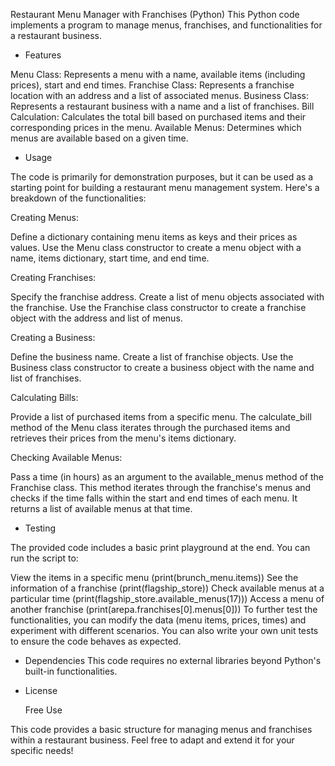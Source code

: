Restaurant Menu Manager with Franchises (Python)
This Python code implements a program to manage menus, franchises, and functionalities for a restaurant business.


- Features
  
Menu Class: Represents a menu with a name, available items (including prices), start and end times.
Franchise Class: Represents a franchise location with an address and a list of associated menus.
Business Class: Represents a restaurant business with a name and a list of franchises.
Bill Calculation: Calculates the total bill based on purchased items and their corresponding prices in the menu.
Available Menus: Determines which menus are available based on a given time.


- Usage
  
The code is primarily for demonstration purposes, but it can be used as a starting point for building a restaurant menu management system. Here's a breakdown of the functionalities:

Creating Menus:

Define a dictionary containing menu items as keys and their prices as values.
Use the Menu class constructor to create a menu object with a name, items dictionary, start time, and end time.

Creating Franchises:

Specify the franchise address.
Create a list of menu objects associated with the franchise.
Use the Franchise class constructor to create a franchise object with the address and list of menus.

Creating a Business:

Define the business name.
Create a list of franchise objects.
Use the Business class constructor to create a business object with the name and list of franchises.

Calculating Bills:

Provide a list of purchased items from a specific menu.
The calculate_bill method of the Menu class iterates through the purchased items and retrieves their prices from the menu's items dictionary.

Checking Available Menus:

Pass a time (in hours) as an argument to the available_menus method of the Franchise class.
This method iterates through the franchise's menus and checks if the time falls within the start and end times of each menu. It returns a list of available menus at that time.


- Testing

The provided code includes a basic print playground at the end. You can run the script to:

View the items in a specific menu (print(brunch_menu.items))
See the information of a franchise (print(flagship_store))
Check available menus at a particular time (print(flagship_store.available_menus(17)))
Access a menu of another franchise (print(arepa.franchises[0].menus[0]))
To further test the functionalities, you can modify the data (menu items, prices, times) and experiment with different scenarios. You can also write your own unit tests to ensure the code behaves as expected.


- Dependencies
This code requires no external libraries beyond Python's built-in functionalities.


- License

  Free Use

This code provides a basic structure for managing menus and franchises within a restaurant business. Feel free to adapt and extend it for your specific needs!
